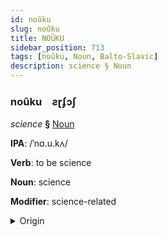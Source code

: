 ```yaml
---
id: noûku
slug: noûku
title: NOÛKU
sidebar_position: 713
tags: [noûku, Noun, Balto-Slavic]
description: science § Noun
---
```


### noûku&emsp;<span kind="abugida">ƨɽʄɔʃ</span>

*science* **§** [Noun](../../tags/Noun)

**IPA**: /ˈnɑ.u.kʌ/

**Verb**: to be science

**Noun**: science

**Modifier**: science-related

<details>
    <summary>Origin</summary>
    Ukrainian нау́ка naúka [nɐˈukɐ]<br/>
    <em>Balto-Slavic Language Family</em>
</details>